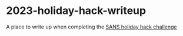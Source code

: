 # 2023-holiday-hack-writeup
A place to write up when completing the [SANS holiday hack challenge]('https://2023.holidayhackchallenge.com/')

